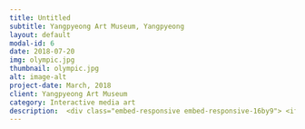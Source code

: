 ```yaml
---
title: Untitled
subtitle: Yangpyeong Art Museum, Yangpyeong
layout: default
modal-id: 6
date: 2018-07-20
img: olympic.jpg
thumbnail: olympic.jpg
alt: image-alt
project-date: March, 2018
client: Yangpyeong Art Museum
category: Interactive media art
description:  <div class="embed-responsive embed-responsive-16by9"> <iframe class="embed-responsive-item" src="https://www.youtube.com/embed/EqXDPpH7i-o" frameborder="0" allow="autoplay; encrypted-media" allowfullscreen> </iframe> </div> <br> <p>Olympic events are supported by host country’s capital and resources. Monumental stadiums are built and grand opening and closing ceremonies are held to boast its economical stance internationally. But these remain a problem when the Olympic period is over, when the matter shrinks from being international to regional. Only a year has passed, yet many of the newly constructed infrastructure for the Pyeongchang Olympic games remain unused. Dozens of containers used as offices or lodging are left at the cross-country arena. Out of more than 4000 containers used for the event, hundreds were placed on a yard in Gangwon province, where 450 of them were destroyed by fire. Though some were returned to the vendor, many remain piled up in places where the Olympic games took place.</p> <p>Such issue has constantly been raised in every Olympic game hosting countries. Although organized to promote peace, the same problem spoils their initial purpose. Despite all the capital and resources invested, what are left behind are scourge of garbage for the local residents.</p> <p>This work points out the waste of resources and capital hidden behind the Olym- pics. Images laid under are revealed as viewers approach and make movements. Layers of ‘Olympics,’ above and beneath, respond to the movements of the audience. The interactive structure of the work draws people to move their bodies to find hidden information, like treasure hunting. The relationship between the top and the bottom layers induce questions from the participants, trying to understand its meaning. They move to both see and avoid images and their behaviors reveal the process of ‘seeing, hiding and knowing.’ When one recognize an object, one sees it, but there are things hidden underneath it. The work reinterprets the ‘recognition process’ where it requires proactive actions and thoughts after simply seeing something, to say that one truly knows it.</p> <div class="embed-responsive embed-responsive-16by9"> <iframe class="embed-responsive-item" src="https://www.youtube.com/embed/ofaP4GcXCLI" frameborder="0" allow="autoplay; encrypted-media" allowfullscreen></iframe> </div><br> <p>올림픽을 개최국은 행사를 위해 수많은 자본과 자원을 쏟는다. 자국의 부유함을 과시하려 경기장을 건설하고 호화로운 개막식을 개최한다. 하지만 이는 올림픽이 끝나면 골칫거리로 전락한다. 남겨진 건물은 골칫덩이가 되며 지역민들은 쓰레기를 떠안는다.</p> <p>작품은 국제적인 행사인 올림픽 이면에 가려진 자원과 자본의 낭비를 이야기다. 관람객이 몸을 움직이면 그 속에는 올림픽 이면의 모습을 보여주는 이미지가 드러난다.</p> <p>‘올림픽’을 담은 겹겹의 레이어는 관람객의 행위에 반응한다. 관람객이 몸을 움직이면 그 속에는 올림픽 이면의 모습을 보여주는 이미지가 드러난다. 관람객은 마치 보물찾기를 하듯 몸짓을 통해 가려진 정보를 얻고, 의미를 찾아 나간다. 몸을 움직여 사진을 들여다보고 이미지로부터 빠져나온다. 이런 관람객의 행동은 ‘보는, 가려지는, 알게 되는 과정’을 드러낸다. 우리는 어떤 대상을 인지할 때 그 대상을 ‘응시’하지만, 그 속에는 가려진 것들이 존재함을 이야기한다. 응시에서 넘어서 능동적으로 행위하고 사고할 때 진정 알게 되는 ‘인지 과정’을 재해석한다.</p>
---
```

